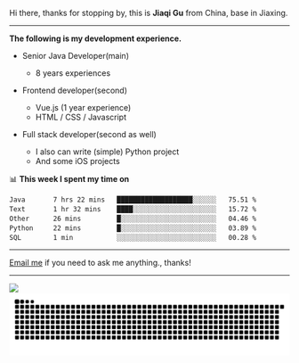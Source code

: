 Hi there, thanks for stopping by, this is **Jiaqi Gu** from China, base in Jiaxing.

---

**The following is my development experience.**

- Senior Java Developer(main)
  - 8 years experiences

- Frontend developer(second)
  - Vue.js (1 year experience)
  - HTML / CSS / Javascript
  
- Full stack developer(second as well)
  - I also can write (simple) Python project
  - And some iOS projects

📊 **This week I spent my time on**
<!--START_SECTION:waka-->

```txt
Java       7 hrs 22 mins   ███████████████████░░░░░░   75.51 %
Text       1 hr 32 mins    ████░░░░░░░░░░░░░░░░░░░░░   15.72 %
Other      26 mins         █░░░░░░░░░░░░░░░░░░░░░░░░   04.46 %
Python     22 mins         █░░░░░░░░░░░░░░░░░░░░░░░░   03.89 %
SQL        1 min           ░░░░░░░░░░░░░░░░░░░░░░░░░   00.28 %
```

<!--END_SECTION:waka-->

---

[Email me](mailto:htk2klwgr@mozmail.com?subject=Hiring_from_GitHub) if you need to ask me anything., thanks!

---

![]( https://visitor-badge.glitch.me/badge?page_id=githubgujiaqi)
![]( https://github.com/droid-Q/droid-Q/raw/output/github-contribution-grid-snake.svg#gh-dark-mode-only)
